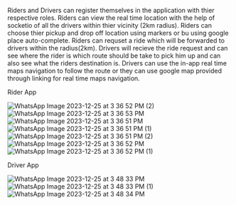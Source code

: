 Riders and Drivers can register themselves in the application with thier respective roles. Riders can view the real time location with the help of socketio of all the drivers within thier vicinity (2km radius).
Riders can choose thier pickup and drop off location using markers or bu using google place auto-complete. Riders can requset a ride which will be forwarded to drivers within the radius(2km).
Drivers will recieve the ride request and can see where the rider is which route should be take to pick him up and can also see what the riders destination is.
Drivers can use the in-app real time maps navigation to follow the route or they can use google map provided through linking for real time maps navigation.


Rider App

![WhatsApp Image 2023-12-25 at 3 36 52 PM (2)](https://github.com/Bilal-Ahmad123/Taxi/assets/80017963/536178b8-a1ae-49e4-a9bc-7f52cc106651)
![WhatsApp Image 2023-12-25 at 3 36 53 PM](https://github.com/Bilal-Ahmad123/Taxi/assets/80017963/8f22883e-7a6b-4cb0-93c0-7a3e251899a9)
![WhatsApp Image 2023-12-25 at 3 36 51 PM](https://github.com/Bilal-Ahmad123/Taxi/assets/80017963/1b00ce03-2431-4e22-9c29-e3b1efbb7bed)
![WhatsApp Image 2023-12-25 at 3 36 51 PM (1)](https://github.com/Bilal-Ahmad123/Taxi/assets/80017963/e78189d7-16da-4cb6-b237-4d0c3998591f)
![WhatsApp Image 2023-12-25 at 3 36 51 PM (2)](https://github.com/Bilal-Ahmad123/Taxi/assets/80017963/978adc8f-86b4-4f90-b1e9-e3e705c80795)
![WhatsApp Image 2023-12-25 at 3 36 52 PM](https://github.com/Bilal-Ahmad123/Taxi/assets/80017963/30696b8c-8b63-4cce-ad15-806289c0fde7)
![WhatsApp Image 2023-12-25 at 3 36 52 PM (1)](https://github.com/Bilal-Ahmad123/Taxi/assets/80017963/7526db5e-14a5-49e0-a5ee-0c84d5d8fbd3)

Driver App

![WhatsApp Image 2023-12-25 at 3 48 33 PM](https://github.com/Bilal-Ahmad123/Taxi/assets/80017963/53e622c1-2b8c-4006-9bce-8ff7f4740852)
![WhatsApp Image 2023-12-25 at 3 48 33 PM (1)](https://github.com/Bilal-Ahmad123/Taxi/assets/80017963/5fa38336-be48-42cc-9b0c-54e485da5fe4)
![WhatsApp Image 2023-12-25 at 3 48 34 PM](https://github.com/Bilal-Ahmad123/Taxi/assets/80017963/c0241857-0bf9-4cb9-bb71-cb81deeb5a67)
